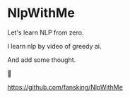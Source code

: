 # NlpWithMe
Let's learn NLP from zero.

I learn nlp by video of greedy ai.

And add some thought.

🧐

https://github.com/fansking/NlpWithMe
